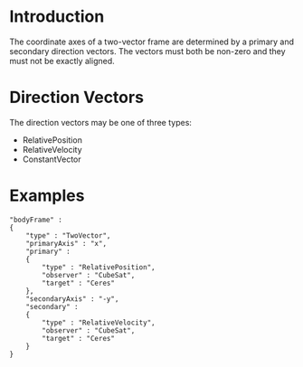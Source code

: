 # Introduction #

The coordinate axes of a two-vector frame are determined by a primary and secondary direction vectors. The vectors must both be non-zero and they must not be exactly aligned.

# Direction Vectors #

The direction vectors may be one of three types:
  * RelativePosition
  * RelativeVelocity
  * ConstantVector

# Examples #

```
"bodyFrame" :
{
    "type" : "TwoVector",
    "primaryAxis" : "x",
    "primary" :
    {
        "type" : "RelativePosition",
        "observer" : "CubeSat",
        "target" : "Ceres"
    },
    "secondaryAxis" : "-y",
    "secondary" :
    {
        "type" : "RelativeVelocity",
        "observer" : "CubeSat",
        "target" : "Ceres"
    }
}
```